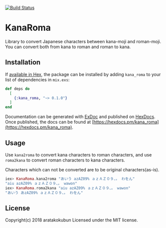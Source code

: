 [![Build Status](https://travis-ci.org/aratakokubun/KanaRomaEx.svg?branch=master)](https://travis-ci.org/aratakokubun/KanaRomaEx)

# KanaRoma

Library to convert Japanese characters between kana-moji and roman-moji.
You can convert both from kana to roman and roman to kana.

## Installation

If [available in Hex](https://hex.pm/docs/publish), the package can be installed
by adding `kana_roma` to your list of dependencies in `mix.exs`:

```elixir
def deps do
  [
    {:kana_roma, "~> 0.1.0"}
  ]
end
```

Documentation can be generated with [ExDoc](https://github.com/elixir-lang/ex_doc)
and published on [HexDocs](https://hexdocs.pm). Once published, the docs can
be found at [https://hexdocs.pm/kana_roma](https://hexdocs.pm/kana_roma).

## Usage

Use `kana2roma` to convert kana characters to roman characters,
and use `roma2kana` to convert roman characters to kana characters.

Characters which can not be converted are to be original characters(as-is).

```elixir
iex> KanaRoma.kana2roma "あいう azAZ09% ａｚＡＺ０９、。 わをん"
"aiu azAZ09% ａｚＡＺ０９、。 wawon"
iex> KanaRoma.roma2kana "aiu azAZ09% ａｚＡＺ０９、。 wawon"
"あいう あzAZ09% ａｚＡＺ０９、。 わをん"
```

## License

Copyright(c) 2018 aratakokubun Licensed under the MIT license.
